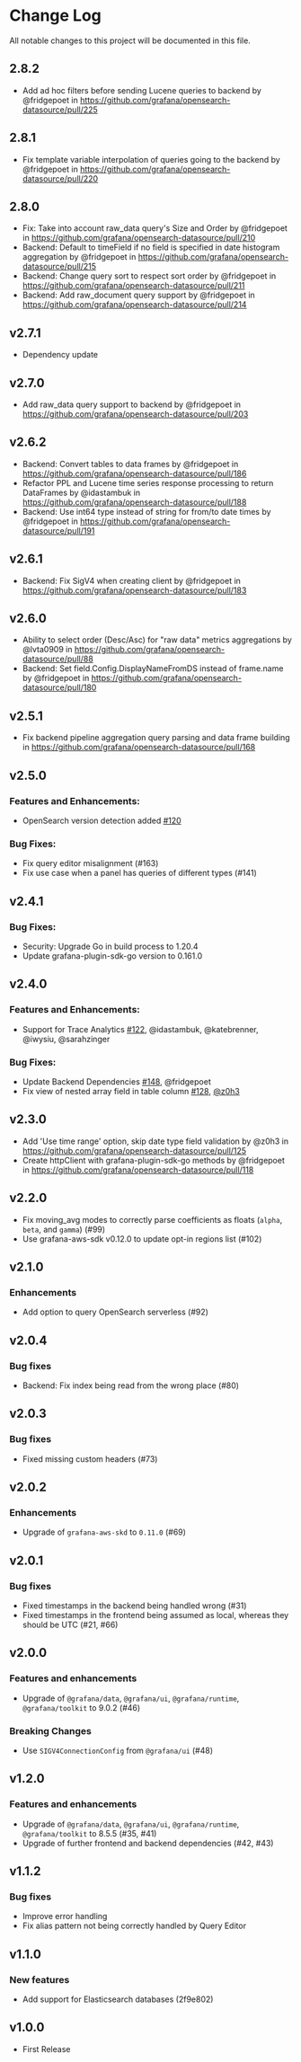 # Change Log

All notable changes to this project will be documented in this file.

## 2.8.2
* Add ad hoc filters before sending Lucene queries to backend by @fridgepoet in https://github.com/grafana/opensearch-datasource/pull/225

## 2.8.1
* Fix template variable interpolation of queries going to the backend by @fridgepoet in https://github.com/grafana/opensearch-datasource/pull/220

## 2.8.0
* Fix: Take into account raw_data query's Size and Order  by @fridgepoet in https://github.com/grafana/opensearch-datasource/pull/210
* Backend: Default to timeField if no field is specified in date histogram aggregation by @fridgepoet in https://github.com/grafana/opensearch-datasource/pull/215
* Backend: Change query sort to respect sort order by @fridgepoet in https://github.com/grafana/opensearch-datasource/pull/211
* Backend: Add raw_document query support by @fridgepoet in https://github.com/grafana/opensearch-datasource/pull/214

## v2.7.1

* Dependency update

## v2.7.0
* Add raw_data query support to backend by @fridgepoet in https://github.com/grafana/opensearch-datasource/pull/203

## v2.6.2

* Backend: Convert tables to data frames by @fridgepoet in https://github.com/grafana/opensearch-datasource/pull/186
* Refactor PPL and Lucene time series response processing to return DataFrames by @idastambuk in https://github.com/grafana/opensearch-datasource/pull/188
* Backend: Use int64 type instead of string for from/to date times by @fridgepoet in https://github.com/grafana/opensearch-datasource/pull/191


## v2.6.1

* Backend: Fix SigV4 when creating client by @fridgepoet in https://github.com/grafana/opensearch-datasource/pull/183

## v2.6.0

* Ability to select order (Desc/Asc) for "raw data" metrics aggregations by @lvta0909 in https://github.com/grafana/opensearch-datasource/pull/88
* Backend: Set field.Config.DisplayNameFromDS instead of frame.name by @fridgepoet in https://github.com/grafana/opensearch-datasource/pull/180

## v2.5.1

* Fix backend pipeline aggregation query parsing and data frame building in https://github.com/grafana/opensearch-datasource/pull/168

## v2.5.0

### Features and Enhancements:

- OpenSearch version detection added [#120](https://github.com/grafana/opensearch-datasource/issues/120)

### Bug Fixes:

- Fix query editor misalignment (#163)
- Fix use case when a panel has queries of different types (#141)

## v2.4.1

### Bug Fixes:

- Security: Upgrade Go in build process to 1.20.4
- Update grafana-plugin-sdk-go version to 0.161.0

## v2.4.0

### Features and Enhancements:

- Support for Trace Analytics [#122](https://github.com/grafana/opensearch-datasource/pull/122), @idastambuk, @katebrenner, @iwysiu, @sarahzinger

### Bug Fixes:

- Update Backend Dependencies [#148](https://github.com/grafana/opensearch-datasource/pull/148), @fridgepoet
- Fix view of nested array field in table column [#128](https://github.com/grafana/opensearch-datasource/pull/128), [@z0h3](https://github.com/z0h3)

## v2.3.0

- Add 'Use time range' option, skip date type field validation by @z0h3 in https://github.com/grafana/opensearch-datasource/pull/125
- Create httpClient with grafana-plugin-sdk-go methods by @fridgepoet in https://github.com/grafana/opensearch-datasource/pull/118

## v2.2.0

- Fix moving_avg modes to correctly parse coefficients as floats (`alpha`, `beta`, and `gamma`) (#99)
- Use grafana-aws-sdk v0.12.0 to update opt-in regions list (#102)

## v2.1.0

### Enhancements

- Add option to query OpenSearch serverless (#92)

## v2.0.4

### Bug fixes

- Backend: Fix index being read from the wrong place (#80)

## v2.0.3

### Bug fixes

- Fixed missing custom headers (#73)

## v2.0.2

### Enhancements

- Upgrade of `grafana-aws-skd` to `0.11.0` (#69)

## v2.0.1

### Bug fixes

- Fixed timestamps in the backend being handled wrong (#31)
- Fixed timestamps in the frontend being assumed as local, whereas they should be UTC (#21, #66)

## v2.0.0

### Features and enhancements

- Upgrade of `@grafana/data`, `@grafana/ui`, `@grafana/runtime`, `@grafana/toolkit` to 9.0.2 (#46)

### Breaking Changes

- Use `SIGV4ConnectionConfig` from `@grafana/ui` (#48)

## v1.2.0

### Features and enhancements

- Upgrade of `@grafana/data`, `@grafana/ui`, `@grafana/runtime`, `@grafana/toolkit` to 8.5.5 (#35, #41)
- Upgrade of further frontend and backend dependencies (#42, #43)

## v1.1.2

### Bug fixes

- Improve error handling
- Fix alias pattern not being correctly handled by Query Editor

## v1.1.0

### New features

- Add support for Elasticsearch databases (2f9e802)

## v1.0.0

- First Release
